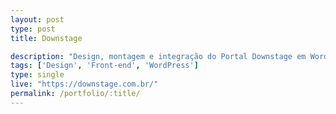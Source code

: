 ```yaml
---
layout: post
type: post
title: Downstage

description: "Design, montagem e integração do Portal Downstage em WordPress."
tags: ['Design', 'Front-end', 'WordPress']
type: single
live: "https://downstage.com.br/"
permalink: /portfolio/:title/
---
```

